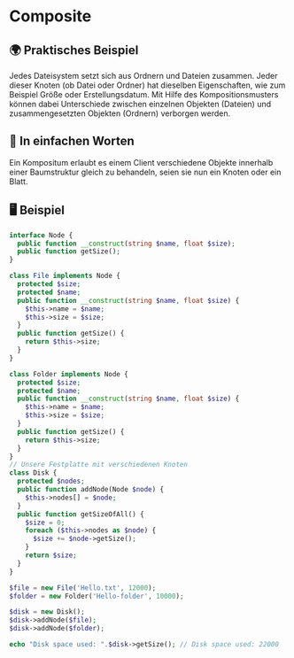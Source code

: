 # Composite

## 🌍 Praktisches Beispiel
Jedes Dateisystem setzt sich aus Ordnern und Dateien zusammen. Jeder dieser Knoten (ob Datei oder Ordner) hat dieselben Eigenschaften, wie zum Beispiel Größe oder Erstellungsdatum. Mit Hilfe des Kompositionsmusters können dabei Unterschiede zwischen einzelnen Objekten (Dateien) und zusammengesetzten Objekten (Ordnern) verborgen werden. 

## 💬 In einfachen Worten
Ein Kompositum erlaubt es einem Client verschiedene Objekte innerhalb einer Baumstruktur gleich zu behandeln, seien sie nun ein Knoten oder ein Blatt. 

## 🖥 Beispiel
```php
interface Node {
  public function __construct(string $name, float $size);
  public function getSize();
}

class File implements Node {
  protected $size;
  protected $name;
  public function __construct(string $name, float $size) {
    $this->name = $name;
    $this->size = $size;
  }
  public function getSize() {
    return $this->size;
  }
}

class Folder implements Node {
  protected $size;
  protected $name;
  public function __construct(string $name, float $size) {
    $this->name = $name;
    $this->size = $size;
  }
  public function getSize() {
    return $this->size;
  }
}
// Unsere Festplatte mit verschiedenen Knoten
class Disk {
  protected $nodes;
  public function addNode(Node $node) {
    $this->nodes[] = $node;
  }
  public function getSizeOfAll() {
    $size = 0;
    foreach ($this->nodes as $node) {
      $size += $node->getSize();
    }
    return $size;
  }
}

$file = new File('Hello.txt', 12000);
$folder = new Folder('Hello-folder', 10000);

$disk = new Disk();
$disk->addNode($file);
$disk->addNode($folder);

echo "Disk space used: ".$disk->getSize(); // Disk space used: 22000
```
